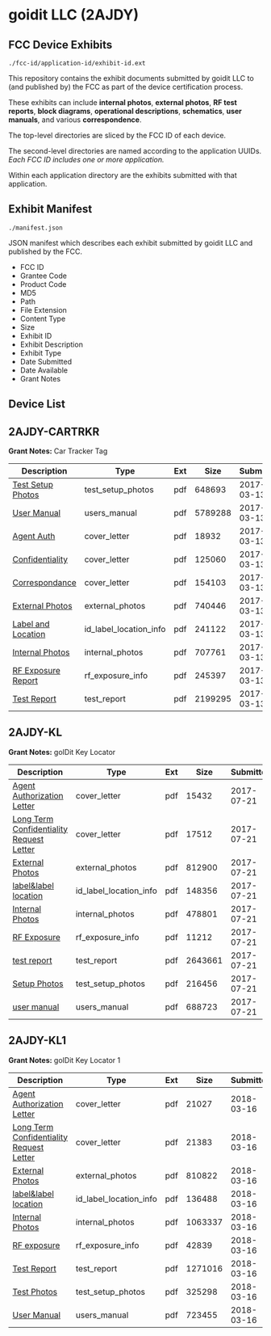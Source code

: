 # goidit LLC (2AJDY)
## FCC Device Exhibits

```
./fcc-id/application-id/exhibit-id.ext
```

This repository contains the exhibit documents submitted by goidit LLC to (and published by) the FCC as part of the device certification process.

These exhibits can include **internal photos**, **external photos**, **RF test reports**, **block diagrams**, **operational descriptions**, **schematics**, **user manuals**, and various **correspondence**.

The top-level directories are sliced by the FCC ID of each device.

The second-level directories are named according to the application UUIDs. *Each FCC ID includes one or more application.*

Within each application directory are the exhibits submitted with that application. 

## Exhibit Manifest

```
./manifest.json
```

JSON manifest which describes each exhibit submitted by goidit LLC and published by the FCC.

- FCC ID
- Grantee Code
- Product Code
- MD5
- Path
- File Extension
- Content Type
- Size
- Exhibit ID
- Exhibit Description
- Exhibit Type
- Date Submitted
- Date Available
- Grant Notes

## Device List
## 2AJDY-CARTRKR
**Grant Notes:** Car Tracker Tag

| Description | Type | Ext | Size | Submitted | Available |
| ----------- | ---- | --- | ---- | --------- | --------- |
| [Test Setup Photos](2AJDY-CARTRKR/4b90f25b25d61af98a65cdb4277a0f00/3315003.pdf) | test_setup_photos | pdf | 648693 | 2017-03-13 | 2017-03-14 |
| [User Manual](2AJDY-CARTRKR/4b90f25b25d61af98a65cdb4277a0f00/3315004.pdf) | users_manual | pdf | 5789288 | 2017-03-13 | 2017-03-14 |
| [Agent Auth](2AJDY-CARTRKR/4b90f25b25d61af98a65cdb4277a0f00/3314995.pdf) | cover_letter | pdf | 18932 | 2017-03-13 | 2017-03-14 |
| [Confidentiality](2AJDY-CARTRKR/4b90f25b25d61af98a65cdb4277a0f00/3314996.pdf) | cover_letter | pdf | 125060 | 2017-03-13 | 2017-03-14 |
| [Correspondance](2AJDY-CARTRKR/4b90f25b25d61af98a65cdb4277a0f00/3314997.pdf) | cover_letter | pdf | 154103 | 2017-03-13 | 2017-03-14 |
| [External Photos](2AJDY-CARTRKR/4b90f25b25d61af98a65cdb4277a0f00/3314998.pdf) | external_photos | pdf | 740446 | 2017-03-13 | 2017-03-14 |
| [Label and Location](2AJDY-CARTRKR/4b90f25b25d61af98a65cdb4277a0f00/3314999.pdf) | id_label_location_info | pdf | 241122 | 2017-03-13 | 2017-03-14 |
| [Internal Photos](2AJDY-CARTRKR/4b90f25b25d61af98a65cdb4277a0f00/3315000.pdf) | internal_photos | pdf | 707761 | 2017-03-13 | 2017-03-14 |
| [RF Exposure Report](2AJDY-CARTRKR/4b90f25b25d61af98a65cdb4277a0f00/3315001.pdf) | rf_exposure_info | pdf | 245397 | 2017-03-13 | 2017-03-14 |
| [Test Report](2AJDY-CARTRKR/4b90f25b25d61af98a65cdb4277a0f00/3315002.pdf) | test_report | pdf | 2199295 | 2017-03-13 | 2017-03-14 |
## 2AJDY-KL
**Grant Notes:** goIDit Key Locator

| Description | Type | Ext | Size | Submitted | Available |
| ----------- | ---- | --- | ---- | --------- | --------- |
| [Agent Authorization Letter](2AJDY-KL/a21ec7b032b9e97286672b783261f8b6/3476236.pdf) | cover_letter | pdf | 15432 | 2017-07-21 | 2017-07-21 |
| [Long Term Confidentiality Request Letter](2AJDY-KL/a21ec7b032b9e97286672b783261f8b6/3476242.pdf) | cover_letter | pdf | 17512 | 2017-07-21 | 2017-07-21 |
| [External Photos](2AJDY-KL/a21ec7b032b9e97286672b783261f8b6/3476239.pdf) | external_photos | pdf | 812900 | 2017-07-21 | 2017-07-21 |
| [label&label location](2AJDY-KL/a21ec7b032b9e97286672b783261f8b6/3476241.pdf) | id_label_location_info | pdf | 148356 | 2017-07-21 | 2017-07-21 |
| [Internal Photos](2AJDY-KL/a21ec7b032b9e97286672b783261f8b6/3476240.pdf) | internal_photos | pdf | 478801 | 2017-07-21 | 2017-07-21 |
| [RF Exposure](2AJDY-KL/a21ec7b032b9e97286672b783261f8b6/3476244.pdf) | rf_exposure_info | pdf | 11212 | 2017-07-21 | 2017-07-21 |
| [test report](2AJDY-KL/a21ec7b032b9e97286672b783261f8b6/3476237.pdf) | test_report | pdf | 2643661 | 2017-07-21 | 2017-07-21 |
| [Setup Photos](2AJDY-KL/a21ec7b032b9e97286672b783261f8b6/3476246.pdf) | test_setup_photos | pdf | 216456 | 2017-07-21 | 2017-07-21 |
| [user manual](2AJDY-KL/a21ec7b032b9e97286672b783261f8b6/3476247.pdf) | users_manual | pdf | 688723 | 2017-07-21 | 2017-07-21 |
## 2AJDY-KL1
**Grant Notes:** goIDit Key Locator 1

| Description | Type | Ext | Size | Submitted | Available |
| ----------- | ---- | --- | ---- | --------- | --------- |
| [Agent Authorization Letter](2AJDY-KL1/98d62acd3dd55f6a64a821dc39325068/3784175.pdf) | cover_letter | pdf | 21027 | 2018-03-16 | 2018-03-16 |
| [Long Term Confidentiality Request Letter](2AJDY-KL1/98d62acd3dd55f6a64a821dc39325068/3784180.pdf) | cover_letter | pdf | 21383 | 2018-03-16 | 2018-03-16 |
| [External Photos](2AJDY-KL1/98d62acd3dd55f6a64a821dc39325068/3784177.pdf) | external_photos | pdf | 810822 | 2018-03-16 | 2018-03-16 |
| [label&label location](2AJDY-KL1/98d62acd3dd55f6a64a821dc39325068/3784179.pdf) | id_label_location_info | pdf | 136488 | 2018-03-16 | 2018-03-16 |
| [Internal Photos](2AJDY-KL1/98d62acd3dd55f6a64a821dc39325068/3784178.pdf) | internal_photos | pdf | 1063337 | 2018-03-16 | 2018-03-16 |
| [RF exposure](2AJDY-KL1/98d62acd3dd55f6a64a821dc39325068/3784182.pdf) | rf_exposure_info | pdf | 42839 | 2018-03-16 | 2018-03-16 |
| [Test Report](2AJDY-KL1/98d62acd3dd55f6a64a821dc39325068/3784185.pdf) | test_report | pdf | 1271016 | 2018-03-16 | 2018-03-16 |
| [Test Photos](2AJDY-KL1/98d62acd3dd55f6a64a821dc39325068/3784184.pdf) | test_setup_photos | pdf | 325298 | 2018-03-16 | 2018-03-16 |
| [User Manual](2AJDY-KL1/98d62acd3dd55f6a64a821dc39325068/3784186.pdf) | users_manual | pdf | 723455 | 2018-03-16 | 2018-03-16 |
